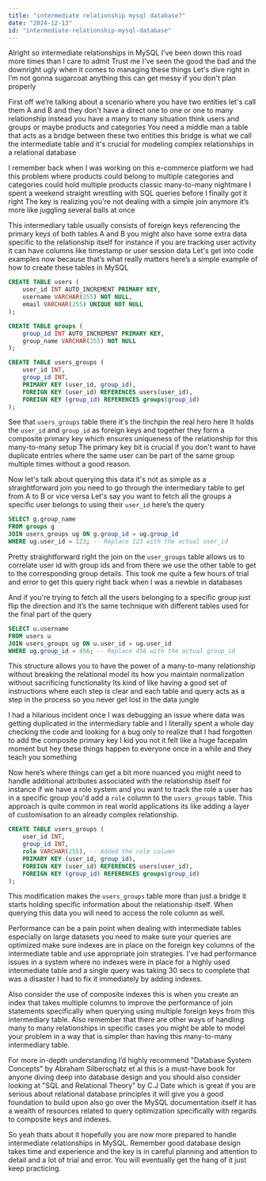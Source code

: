 ```yaml
---
title: "intermediate relationship mysql database?"
date: "2024-12-13"
id: "intermediate-relationship-mysql-database"
---
```


Alright so intermediate relationships in MySQL I’ve been down this road more times than I care to admit Trust me I've seen the good the bad and the downright ugly when it comes to managing these things Let's dive right in I’m not gonna sugarcoat anything this can get messy if you don't plan properly

First off we’re talking about a scenario where you have two entities let's call them A and B and they don't have a direct one to one or one to many relationship instead you have a many to many situation think users and groups or maybe products and categories You need a middle man a table that acts as a bridge between these two entities this bridge is what we call the intermediate table and it's crucial for modeling complex relationships in a relational database

I remember back when I was working on this e-commerce platform we had this problem where products could belong to multiple categories and categories could hold multiple products classic many-to-many nightmare I spent a weekend straight wrestling with SQL queries before I finally got it right The key is realizing you're not dealing with a simple join anymore it’s more like juggling several balls at once

This intermediary table usually consists of foreign keys referencing the primary keys of both tables A and B you might also have some extra data specific to the relationship itself for instance if you are tracking user activity it can have columns like timestamp or user session data Let's get into code examples now because that’s what really matters here’s a simple example of how to create these tables in MySQL

```sql
CREATE TABLE users (
    user_id INT AUTO_INCREMENT PRIMARY KEY,
    username VARCHAR(255) NOT NULL,
    email VARCHAR(255) UNIQUE NOT NULL
);

CREATE TABLE groups (
    group_id INT AUTO_INCREMENT PRIMARY KEY,
    group_name VARCHAR(255) NOT NULL
);

CREATE TABLE users_groups (
    user_id INT,
    group_id INT,
    PRIMARY KEY (user_id, group_id),
    FOREIGN KEY (user_id) REFERENCES users(user_id),
    FOREIGN KEY (group_id) REFERENCES groups(group_id)
);
```

See that `users_groups` table there it's the linchpin the real hero here It holds the `user_id` and `group_id` as foreign keys and together they form a composite primary key which ensures uniqueness of the relationship for this many-to-many setup  The primary key bit is crucial if you don't want to have duplicate entries where the same user can be part of the same group multiple times without a good reason.

Now let's talk about querying this data it's not as simple as a straightforward join you need to go through the intermediary table to get from A to B or vice versa Let's say you want to fetch all the groups a specific user belongs to using their `user_id` here’s the query

```sql
SELECT g.group_name
FROM groups g
JOIN users_groups ug ON g.group_id = ug.group_id
WHERE ug.user_id = 123; -- Replace 123 with the actual user_id
```

Pretty straightforward right the join on the `user_groups` table allows us to correlate user id with group ids and from there we use the other table to get to the corresponding group details. This took me quite a few hours of trial and error to get this query right back when I was a newbie in databases

And if you're trying to fetch all the users belonging to a specific group just flip the direction and it’s the same technique with different tables used for the final part of the query

```sql
SELECT u.username
FROM users u
JOIN users_groups ug ON u.user_id = ug.user_id
WHERE ug.group_id = 456; -- Replace 456 with the actual group_id
```

This structure allows you to have the power of a many-to-many relationship without breaking the relational model its how you maintain normalization without sacrificing functionality Its kind of like having a good set of instructions where each step is clear and each table and query acts as a step in the process so you never get lost in the data jungle

I had a hilarious incident once I was debugging an issue where data was getting duplicated in the intermediary table and I literally spent a whole day checking the code and looking for a bug only to realize that I had forgotten to add the composite primary key I kid you not it felt like a huge facepalm moment but hey these things happen to everyone once in a while and they teach you something

Now here’s where things can get a bit more nuanced you might need to handle additional attributes associated with the relationship itself for instance if we have a role system and you want to track the role a user has in a specific group you'd add a `role` column to the `users_groups` table. This approach is quite common in real world applications its like adding a layer of customisation to an already complex relationship.

```sql
CREATE TABLE users_groups (
    user_id INT,
    group_id INT,
    role VARCHAR(255), -- Added the role column
    PRIMARY KEY (user_id, group_id),
    FOREIGN KEY (user_id) REFERENCES users(user_id),
    FOREIGN KEY (group_id) REFERENCES groups(group_id)
);

```

This modification makes the `users_groups` table more than just a bridge it starts holding specific information about the relationship itself. When querying this data you will need to access the role column as well.

Performance can be a pain point when dealing with intermediate tables especially on large datasets you need to make sure your queries are optimized make sure indexes are in place on the foreign key columns of the intermediate table and use appropriate join strategies. I’ve had performance issues in a system where no indexes were in place for a highly used intermediate table and a single query was taking 30 secs to complete that was a disaster I had to fix it immediately by adding indexes.

Also consider the use of composite indexes this is when you create an index that takes multiple columns to improve the performance of join statements specifically when querying using multiple foreign keys from this intermediary table. Also remember that there are other ways of handling many to many relationships in specific cases you might be able to model your problem in a way that is simpler than having this many-to-many intermediary table.

For more in-depth understanding I’d highly recommend "Database System Concepts" by Abraham Silberschatz et al this is a must-have book for anyone diving deep into database design and you should also consider looking at "SQL and Relational Theory" by C.J Date which is great if you are serious about relational database principles it will give you a good foundation to build upon also go over the MySQL documentation itself it has a wealth of resources related to query optimization specifically with regards to composite keys and indexes.

So yeah thats about it hopefully you are now more prepared to handle intermediate relationships in MySQL. Remember good database design takes time and experience and the key is in careful planning and attention to detail and a lot of trial and error. You will eventually get the hang of it just keep practicing.
